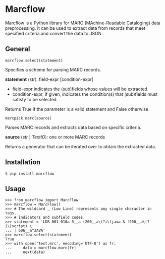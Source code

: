 # Marcflow

Marcflow is a Python library for MARC (MAchine-Readable Cataloging) data
preprocessing. It can be used to extract data from records that meet specified
criteria and convert the data to JSON.

## General

```
marcflow.select(statement)
```

Specifies a scheme for parsing MARC records.

**statement** (*str*): field-expr [condition-expr]

- field-expr indicates the (sub)fields whose values will be
  extracted.
- condition-expr, if given, indicates the condition(s) that
  (sub)fields must satisfy to be selected.

Returns True if the parameter is a valid statement and False otherwise.

```
marcpick.marc(source)
```

Parses MARC records and extracts data based on specific criteria.

**source** (*str* | *TextIO*): one or more MARC records

Returns a generator that can be iterated over to obtain the extracted data.

## Installation

```
$ pip install marcflow
```

## Usage

```
>>> from marcflow import MarcFlow
>>> marcflow = MarcFlow()
>>> # The wildcard _ (Low Line) represents any single character in tags,
>>> # indicators and subfield codes.
>>> statement = 'LDR 001 010a 5__a (200__a\(?i\)java & !200__a\(?i\)script) \
... | 606__a^JAVA'
>>> marcflow.select(statement)
True
>>> with open('test.mrc', encoding='UTF-8') as fr:
...     data = marcflow.marc(fr)
...     next(data)
```